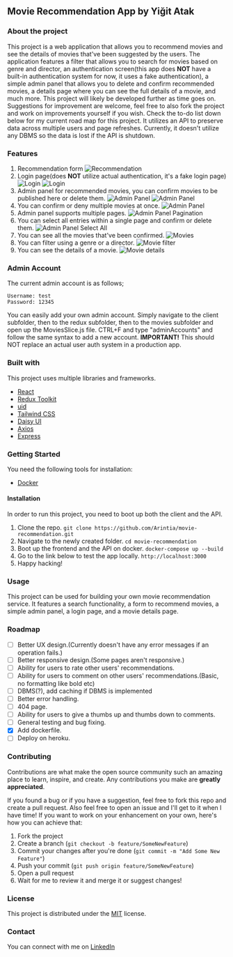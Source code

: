 ## Movie Recommendation App by Yiğit Atak

### About the project
This project is a web application that allows you to recommend movies and see the details of movies that've been suggested by the users. The application features a filter that allows you to search for movies based on genre and director, an authentication screen(this app does **NOT** have a built-in authentication system for now, it uses a fake authentication), a simple admin panel that allows you to delete and confirm recommended movies, a details page where you can see the full details of a movie, and much more. This project will likely be developed further as time goes on. Suggestions for improvement are welcome, feel free to also fork the project and work on improvements yourself if you wish. Check the to-do list down below for my current road map for this project. It utilizes an API to preserve data across multiple users and page refreshes. Currently, it doesn't utilize any DBMS so the data is lost if the API is shutdown.

### Features
1. Recommendation form
![Recommendation](./assets/recommendation.gif)
2. Login page(does **NOT** utilize actual authentication, it's a fake login page)
![Login](./assets/login.png)
![Login](./assets/loginerror.png)
3. Admin panel for recommended movies, you can confirm movies to be published here or delete them.
![Admin Panel](./assets/recommendationlist.png)
![Admin Panel](./assets/adminpanel.gif)
4. You can confirm or deny multiple movies at once.
![Admin Panel](./assets/adminpanelmultiple.gif)
5. Admin panel supports multiple pages.
![Admin Panel Pagination](./assets/pagination.png)
6. You can select all entries within a single page and confirm or delete them.
![Admin Panel Select All](./assets/selectall.gif)
7. You can see all the movies that've been confirmed.
![Movies](./assets/movies.png)
8. You can filter using a genre or a director.
![Movie filter](./assets/filter.gif)
9. You can see the details of a movie.
![Movie details](./assets/details.png)

### Admin Account
The current admin account is as follows;
```
Username: test
Password: 12345

```

You can easily add your own admin account. Simply navigate to the client subfolder, then to the redux subfolder, then to the movies subfolder and open up the MoviesSlice.js file. CTRL+F and type "adminAccounts" and follow the same syntax to add a new account. **IMPORTANT!** This should NOT replace an actual user auth system in a production app.
 
### Built with
This project uses multiple libraries and frameworks.
- [React](https://tr.reactjs.org/)
- [Redux Toolkit](https://redux-toolkit.js.org/)
- [uid](https://www.npmjs.com/package/uid)
- [Tailwind CSS](https://tailwindcss.com/)
- [Daisy UI](https://daisyui.com/)
- [Axios](https://github.com/axios/axios)
- [Express](https://expressjs.com/)

### Getting Started
You need the following tools for installation:
- [Docker](https://www.docker.com/)


#### Installation
In order to run this project, you need to boot up both the client and the API.
1. Clone the repo.
`git clone https://github.com/Arintia/movie-recommendation.git`
2. Navigate to the newly created folder.
`cd movie-recommendation`
3. Boot up the frontend and the API on docker.
`docker-compose up --build`
4. Go to the link below to test the app locally.
`http://localhost:3000`
5. Happy hacking!

### Usage
This project can be used for building your own movie recommendation service. It features a search functionality, a form to recommend movies, a simple admin panel, a login page, and a movie details page.

### Roadmap
- [ ] Better UX design.(Currently doesn't have any error messages if an operation fails.)
- [ ] Better responsive design.(Some pages aren't responsive.)
- [ ] Ability for users to rate other users' recommendations.
- [ ] Ability for users to comment on other users' recommendations.(Basic, no formatting like bold etc)
- [ ] DBMS(?), add caching if DBMS is implemented
- [ ] Better error handling.
- [ ] 404 page.
- [ ] Ability for users to give a thumbs up and thumbs down to comments.
- [ ] General testing and bug fixing.
- [X] Add dockerfile.
- [ ] Deploy on heroku.

### Contributing
Contributions are what make the open source community such an amazing place to learn, inspire, and create. Any contributions you make are **greatly appreciated**.

If you found a bug or if you have a suggestion, feel free to fork this repo and create a pull request. Also feel free to open an issue and I'll get to it when I have time! If you want to work on your enhancement on your own, here's how you can achieve that:

1. Fork the project
2. Create a branch (`git checkout -b feature/SomeNewFeature`)
3. Commit your changes after you're done (`git commit -m "Add Some New Feature"`)
4. Push your commit (`git push origin feature/SomeNewFeature`)
5. Open a pull request
6. Wait for me to review it and merge it or suggest changes!

### License
This project is distributed under the [MIT](https://choosealicense.com/licenses/mit/) license. 

### Contact
You can connect with me on [LinkedIn](https://www.linkedin.com/in/yigitatak/)
